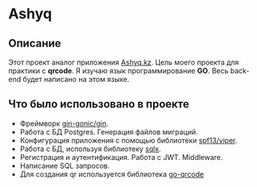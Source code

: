 # Ashyq 

## Описание 


Этот проект аналог приложения [Ashyq.kz](https://www.ashyq.kz/). Цель моего проекта для практики с **qrcode**. Я изучаю язык программирование  **GO**. Весь back-end будет написано на этом языке.

## Что было использовано в проекте 
- Фреймворк <a href="https://github.com/gin-gonic/gin">gin-gonic/gin</a>.
- Работа с БД Postgres. Генерация файлов миграций.
- Конфигурация приложения с помощью библиотеки <a href="https://github.com/spf13/viper">spf13/viper</a>.
- Работа с БД, используя библиотеку <a href="https://github.com/jmoiron/sqlx">sqlx</a>.
- Регистрация и аутентификация. Работа с JWT. Middleware.
- Написание SQL запросов.
- Для создания qr используется библиотека <a href="https://github.com/skip2/go-qrcode">go-qrcode</a>